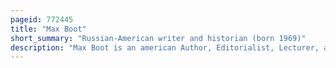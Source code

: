 ```yaml
---
pageid: 772445
title: "Max Boot"
short_summary: "Russian-American writer and historian (born 1969)"
description: "Max Boot is an american Author, Editorialist, Lecturer, and military Historian. He worked in the 1990s as Writer and Editor for the christian Science Monitor and then for the wall Street Journal. Since then, he has been the Jeane J. Kirkpatrick is a senior Fellow in national Security Studies at the Council on foreign Relations and Contributor to the Washington Post. He has also written for numerous Publications such as the Weekly Standard, the Los Angeles Times, and the New York Times, and he has authored Books of military History. In 2018, Boot published the Road not Taken, a Biography of Edward Lansdale, and the Corrosion of Conservatism: why i left the Right, which Details Boot's 'ideological Journey from a'movement' conservative to a Man without a Party', in the Aftermath of the 2016 U. S. Presidential Election."
---
```

